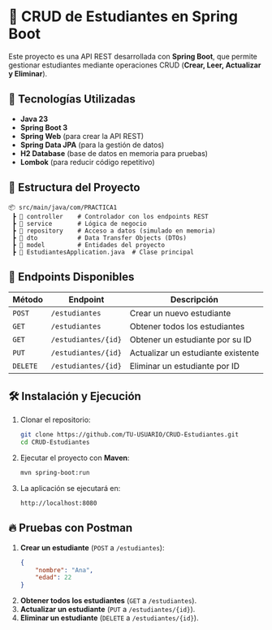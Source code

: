 # 📌 CRUD de Estudiantes en Spring Boot

Este proyecto es una API REST desarrollada con **Spring Boot**, que permite gestionar estudiantes mediante operaciones CRUD (**Crear, Leer, Actualizar y Eliminar**).

## 🚀 Tecnologías Utilizadas

- **Java 23**
- **Spring Boot 3**
- **Spring Web** (para crear la API REST)
- **Spring Data JPA** (para la gestión de datos)
- **H2 Database** (base de datos en memoria para pruebas)
- **Lombok** (para reducir código repetitivo)

## 📁 Estructura del Proyecto

```
📦 src/main/java/com/PRACTICA1
 ┣ 📂 controller    # Controlador con los endpoints REST
 ┣ 📂 service       # Lógica de negocio
 ┣ 📂 repository    # Acceso a datos (simulado en memoria)
 ┣ 📂 dto           # Data Transfer Objects (DTOs)
 ┣ 📂 model         # Entidades del proyecto
 ┣ 📜 EstudiantesApplication.java  # Clase principal
```

## 📌 Endpoints Disponibles

| Método | Endpoint              | Descripción                        |
|--------|----------------------|------------------------------------|
| `POST` | `/estudiantes`        | Crear un nuevo estudiante         |
| `GET`  | `/estudiantes`        | Obtener todos los estudiantes     |
| `GET`  | `/estudiantes/{id}`   | Obtener un estudiante por su ID   |
| `PUT`  | `/estudiantes/{id}`   | Actualizar un estudiante existente |
| `DELETE` | `/estudiantes/{id}` | Eliminar un estudiante por ID     |

## 🛠️ Instalación y Ejecución

1. Clonar el repositorio:
   ```bash
   git clone https://github.com/TU-USUARIO/CRUD-Estudiantes.git
   cd CRUD-Estudiantes
   ```
2. Ejecutar el proyecto con **Maven**:
   ```bash
   mvn spring-boot:run
   ```
3. La aplicación se ejecutará en:
   ```
   http://localhost:8080
   ```

## 🔥 Pruebas con Postman

1. **Crear un estudiante** (`POST` a `/estudiantes`):
   ```json
   {
       "nombre": "Ana",
       "edad": 22
   }
   ```
2. **Obtener todos los estudiantes** (`GET` a `/estudiantes`).
3. **Actualizar un estudiante** (`PUT` a `/estudiantes/{id}`).
4. **Eliminar un estudiante** (`DELETE` a `/estudiantes/{id}`).
